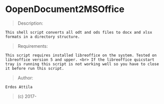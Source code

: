 # OopenDocument2MSOffice

>Description:

	This shell script converts all odt and ods files to docx and xlsx formats in a directory structure.


>Requirements:

	This script requires installed libreoffice on the system. Tested on libreoffice version 5 and upper. <br> If the libreoffice quicstart tray is running this script is not working well so you have to close it before run this script.


>Author:

	Erdos Attila

>(c) 2017-